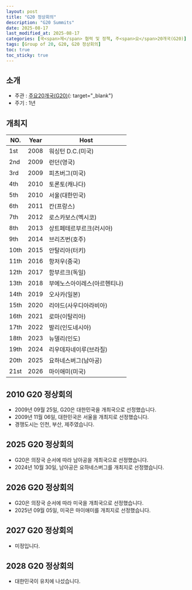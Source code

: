 ```yaml
---
layout: post
title: "G20 정상회의"
description: "G20 Summits"
date: 2025-08-17
last_modified_at: 2025-08-17
categories: [국<span>제</span> 협력 및 정책, 주<span>요</span>20개국(G20)]
tags: [Group of 20, G20, G20 정상회의]
toc: true
toc_sticky: true
---
```

## 소개
* 주관 : [주요20개국(G20)](https://g20.org/){: target="_blank"}
* 주기 : 1년

## 개최지

<html>
    <head>
        <meta charset="UTF-8">
    </head>
    <body>
        <table>
            <thead>
                <tr class="header-row">
                    <th class="col-no">NO.</th>
                    <th class="col-year">Year</th>
                    <th class="col-host">Host</th>
                </tr>
            </thead>
            <tbody>
                <tr>
                    <td>1st</td>
                    <td>2008</td>
                    <td>워싱턴 D.C.(미국)</td>
                </tr>
                <tr>
                    <td>2nd</td>
                    <td>2009</td>
                    <td>런던(영국)</td>
                </tr>
                <tr>
                    <td>3rd</td>
                    <td>2009</td>
                    <td>피츠버그(미국)</td>
                </tr>
                <tr>
                    <td>4th</td>
                    <td>2010</td>
                    <td>토론토(캐나다)</td>
                </tr>
                <tr class="korea-host-bg">
                    <td><span class="korea-host">5th</span></td>
                    <td><span class="korea-host">2010</span></td>
                    <td><span class="korea-host">서울(대한민국)</span></td>
                </tr>
                <tr>
                    <td>6th</td>
                    <td>2011</td>
                    <td>칸(프랑스)</td>
                </tr>
                <tr>
                    <td>7th</td>
                    <td>2012</td>
                    <td>로스카보스(멕시코)</td>
                </tr>
                <tr>
                    <td>8th</td>
                    <td>2013</td>
                    <td>상트페테르부르크(러시아)</td>
                </tr>
                <tr>
                    <td>9th</td>
                    <td>2014</td>
                    <td>브리즈번(호주)</td>
                </tr>
                <tr>
                    <td>10th</td>
                    <td>2015</td>
                    <td>안탈리아(터키)</td>
                </tr>
                <tr>
                    <td>11th</td>
                    <td>2016</td>
                    <td>항저우(중국)</td>
                </tr>
                <tr>
                    <td>12th</td>
                    <td>2017</td>
                    <td>함부르크(독일)</td>
                </tr>
                <tr>
                    <td>13th</td>
                    <td>2018</td>
                    <td>부에노스아이레스(아르헨티나)</td>
                </tr>
                <tr>
                    <td>14th</td>
                    <td>2019</td>
                    <td>오사카(일본)</td>
                </tr>
                <tr>
                    <td>15th</td>
                    <td>2020</td>
                    <td>리야드(사우디아라비아)</td>
                </tr>
                <tr>
                    <td>16th</td>
                    <td>2021</td>
                    <td>로마(이탈리아)</td>
                </tr>
                <tr>
                    <td>17th</td>
                    <td>2022</td>
                    <td>발리(인도네시아)</td>
                </tr>
                <tr>
                    <td>18th</td>
                    <td>2023</td>
                    <td>뉴델리(인도)</td>
                </tr>
                <tr>
                    <td>19th</td>
                    <td>2024</td>
                    <td>리우데자네이루(브라질)</td>
                </tr>
                <tr>
                    <td>20th</td>
                    <td>2025</td>
                    <td>요하네스버그(남아공)</td>
                </tr>
                <tr>
                    <td>21st</td>
                    <td>2026</td>
                    <td>마이애미(미국)</td>
                </tr>
            </tbody>
        </table>
    </body>
</html>

## 2010 G20 정상회의
* 2009년 09월 25일, G20은 <span class="korea-host">대한민국</span>을 개최국으로 선정했습니다.
* 2009년 11월 06일, <span class="korea-host">대한민국</span>은 <span class="korea-host">서울</span>을 개최지로 선정했습니다.
* 경쟁도시는 인천, 부산, 제주였습니다.

## 2025 G20 정상회의
* G20은 의장국 순서에 따라 <span class="foreign-host">남아공</span>을 개최국으로 선정했습니다.
* 2024년 10월 30일, <span class="foreign-host">남아공</span>은 <span class="foreign-host">요하네스버그</span>를 개최지로 선정했습니다.

## 2026 G20 정상회의
* G20은 의장국 순서에 따라 <span class="foreign-host">미국</span>을 개최국으로 선정했습니다.
* 2025년 09월 05일, <span class="foreign-host">미국</span>은 <span class="foreign-host">마이애미</span>를 개최지로 선정했습니다.

## 2027 G20 정상회의
* 미정입니다.

## 2028 G20 정상회의
* 대한민국이 유치에 나섰습니다.
